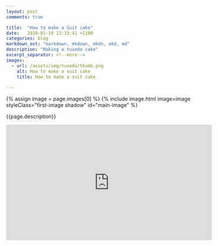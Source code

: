 ```yaml
---
layout: post
comments: true

title:  "How to make a Suit cake"
date:   2019-01-19 13:33:41 +1100
categories: blog
markdown_ext: "markdown, mkdown, mkdn, mkd, md"
description: "Making a tuxedo cake"
excerpt_separator: <!--more-->
images: 
  - url: /assets/img/tuxedo/thumb.png
    alt: How to make a suit cake
    title: How to make a suit cake
 
---
```

<div class="center first-image">

{% assign image = page.images[0] %}
{% include image.html image=image styleClass="first-image shadow" id="main-image" %}

<p id="description">{{page.description}}</p>

</div>

<div class="center">

<iframe width="560" height="315" src="https://www.youtube.com/embed/Ji4w5v-lZxY" frameborder="0" allow="accelerometer; autoplay; encrypted-media; gyroscope; picture-in-picture" allowfullscreen></iframe>
	
</div>
